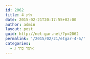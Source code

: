 ```yaml
---
id: 2062
title: גליון 4
date: 2015-02-21T20:17:55+02:00
author: admin
layout: post
guid: http://net-gar.net/?p=2062
permalink: '/2015/02/21/etgar-4-6/'
categories:
  - אתגר כרך ג
---
```

